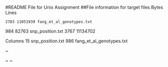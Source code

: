 #README File for Unix Assignment
##File information for target files
Bytes Lines 

    2783 11051939 fang_et_al_genotypes.txt
984 82763 snp_position.txt
3767 11134702

Columns
15 snp_position.txt
986 fang_et_al_genotypes.txt


 
~

~
~

